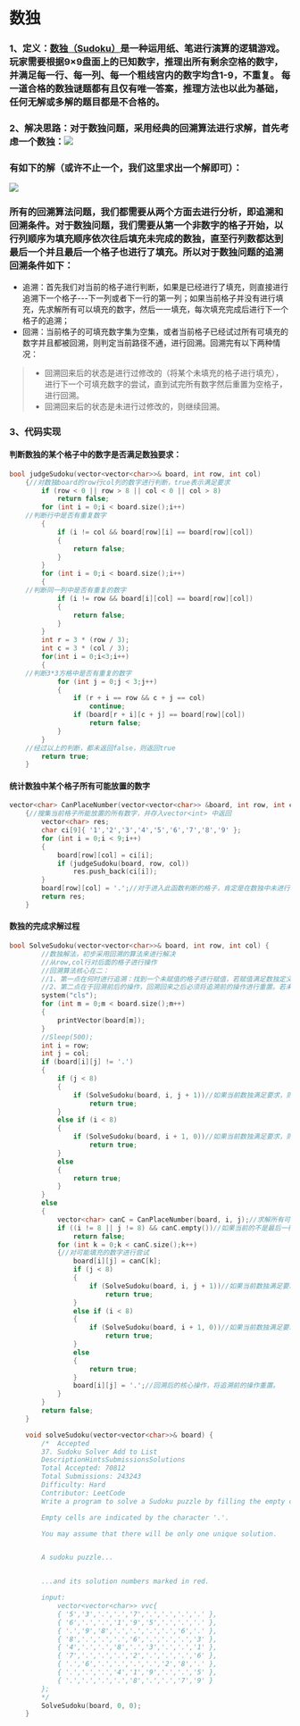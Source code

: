 # 数独
### 1、定义：[数独（Sudoku）](http://baike.baidu.com/item/%E6%95%B0%E7%8B%AC/74847)是一种运用纸、笔进行演算的逻辑游戏。玩家需要根据9×9盘面上的已知数字，推理出所有剩余空格的数字，并满足每一行、每一列、每一个粗线宫内的数字均含1-9，不重复。 每一道合格的数独谜题都有且仅有唯一答案，推理方法也以此为基础，任何无解或多解的题目都是不合格的。
### 2、解决思路：对于数独问题，采用经典的回溯算法进行求解，首先考虑一个数独：![](http://upload.wikimedia.org/wikipedia/commons/thumb/f/ff/Sudoku-by-L2G-20050714.svg/250px-Sudoku-by-L2G-20050714.svg.png)  
### 有如下的解（或许不止一个，我们这里求出一个解即可）：  
![](http://upload.wikimedia.org/wikipedia/commons/thumb/3/31/Sudoku-by-L2G-20050714_solution.svg/250px-Sudoku-by-L2G-20050714_solution.svg.png)
### 所有的回溯算法问题，我们都需要从两个方面去进行分析，即追溯和回溯条件。对于数独问题，我们需要从第一个非数字的格子开始，以行列顺序为填充顺序依次往后填充未完成的数独，直至行列数都达到最后一个并且最后一个格子也进行了填充。所以对于数独问题的追溯回溯条件如下：
* 追溯：首先我们对当前的格子进行判断，如果是已经进行了填充，则直接进行追溯下一个格子---下一列或者下一行的第一列；如果当前格子并没有进行填充，先求解所有可以填充的数字，然后一一填充，每次填充完成后进行下一个格子的追溯；
* 回溯：当前格子的可填充数字集为空集，或者当前格子已经试过所有可填充的数字并且都被回溯，则判定当前路径不通，进行回溯。回溯完有以下两种情况：
>* 回溯回来后的状态是进行过修改的（将某个未填充的格子进行填充），进行下一个可填充数字的尝试，直到试完所有数字然后重置为空格子，进行回溯。
>* 回溯回来后的状态是未进行过修改的，则继续回溯。

### 3、代码实现
#### 判断数独的某个格子中的数字是否满足数独要求：
```C++
bool judgeSudoku(vector<vector<char>>& board, int row, int col)
	{//对数独board的row行col列的数字进行判断，true表示满足要求
		if (row < 0 || row > 8 || col < 0 || col > 8)
			return false;
		for (int i = 0;i < board.size();i++)
    //判断行中是否有重复数字
		{
			if (i != col && board[row][i] == board[row][col])
			{
				return false;
			}
		}
		for (int i = 0;i < board.size();i++)
		{
    //判断同一列中是否有重复的数字
			if (i != row && board[i][col] == board[row][col])
			{
				return false;
			}
		}
		int r = 3 * (row / 3);
		int c = 3 * (col / 3);
		for(int i = 0;i<3;i++)
		{
    //判断3*3方格中是否有重复的数字
			for (int j = 0;j < 3;j++)
			{
				if (r + i == row && c + j == col)
					continue;
				if (board[r + i][c + j] == board[row][col])
					return false;
			}
		}
    //经过以上的判断，都未返回false，则返回true
		return true;
	}
```

#### 统计数独中某个格子所有可能放置的数字
```C++
vector<char> CanPlaceNumber(vector<vector<char>> &board, int row, int col)
	{//搜集当前格子所能放置的所有数字，并存入vector<int> 中返回
		vector<char> res;
		char ci[9]{ '1','2','3','4','5','6','7','8','9' };
		for (int i = 0;i < 9;i++)
		{
			board[row][col] = ci[i];
			if (judgeSudoku(board, row, col))
				res.push_back(ci[i]);
		}
		board[row][col] = '.';//对于进入此函数判断的格子，肯定是在数独中未进行填充也即空格子，所以在完成统计之后要将其还原成空格子
		return res;
	}
```

#### 数独的完成求解过程
```C++
bool SolveSudoku(vector<vector<char>>& board, int row, int col) {
		//数独解法，初步采用回溯的算法来进行解决
		//从row,col行对后面的格子进行操作
		//回溯算法核心在二：
		//1、第一点在何时进行追溯：找到一个未赋值的格子进行赋值，若赋值满足数独定义，则进行追溯;或者当前格子已经有数字，则直接进行追溯；
		//2、第二点在于回溯前后的操作，回溯回来之后必须将追溯前的操作进行重置。若未进行操作，则直接进行回溯。
		system("cls");
		for (int m = 0;m < board.size();m++)
		{
			printVector(board[m]);
		}
		//Sleep(500);
		int i = row;
		int j = col;
		if (board[i][j] != '.')
		{
			if (j < 8)
			{
				if (SolveSudoku(board, i, j + 1))//如果当前数独满足要求，则进行下一次追溯
					return true;
			}
			else if (i < 8)
			{
				if (SolveSudoku(board, i + 1, 0))//如果当前数独满足要求，则进行下一次追溯
					return true;
			}
			else
			{
				return true;
			}
		}
		else
		{
			vector<char> canC = CanPlaceNumber(board, i, j);//求解所有可能得数字
			if ((i != 8 || j != 8) && canC.empty())//如果当前的不是最后一行，并且所有可能得数字集为空集，则直接进行回溯
				return false;
			for (int k = 0;k < canC.size();k++)
			{//对可能填充的数字进行尝试
				board[i][j] = canC[k];
				if (j < 8)
				{
					if (SolveSudoku(board, i, j + 1))//如果当前数独满足要求，则进行下一次追溯
						return true;
				}
				else if (i < 8)
				{
					if (SolveSudoku(board, i + 1, 0))//如果当前数独满足要求，则进行下一次追溯
						return true;
				}
				else
				{
					return true;
				}
				board[i][j] = '.';//回溯后的核心操作，将追溯前的操作重置。
			}
		}
		return false;
	}

	void solveSudoku(vector<vector<char>>& board) {
		/*  Accepted
		37. Sudoku Solver Add to List
		DescriptionHintsSubmissionsSolutions
		Total Accepted: 70812
		Total Submissions: 243243
		Difficulty: Hard
		Contributor: LeetCode
		Write a program to solve a Sudoku puzzle by filling the empty cells.

		Empty cells are indicated by the character '.'.

		You may assume that there will be only one unique solution.


		A sudoku puzzle...


		...and its solution numbers marked in red.

		input:
			vector<vector<char>> vvc{
			{ '5','3','.','.','7','.','.','.','.' },
			{ '6','.','.','1','9','5','.','.','.' },
			{ '.','9','8','.','.','.','.','6','.' },
			{ '8','.','.','.','6','.','.','.','3' },
			{ '4','.','.','8','.','3','.','.','1' },
			{ '7','.','.','.','2','.','.','.','6' },
			{ '.','6','.','.','.','.','2','8','.' },
			{ '.','.','.','4','1','9','.','.','5' },
			{ '.','.','.','.','8','.','.','7','9' }
		};
		*/
		SolveSudoku(board, 0, 0);
	}
```
